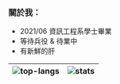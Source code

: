 ### 關於我：
- 2021/06 資訊工程系學士畢業
- 等待兵役 & 待業中
- 有新鮮的肝

| ![top-langs](https://github-readme-stats.vercel.app/api/top-langs/?username=WhatTheBlock&layout=compact&theme=github_dark&langs_count=10&exclude_repo=innounp) | ![stats](https://github-readme-stats.vercel.app/api?username=WhatTheBlock&include_all_commits=true&show_icons=true&theme=github_dark&count_private=true) |
| --- | --- |
